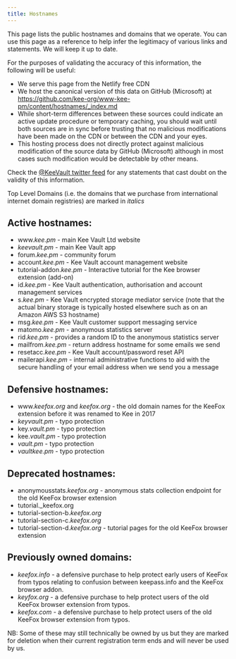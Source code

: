 ```yaml
---
title: Hostnames
---
```


This page lists the public hostnames and domains that we operate. You can use this page as a reference to help infer the legitimacy of various links and statements. We will keep it up to date.

For the purposes of validating the accuracy of this information, the following will be useful:

* We serve this page from the Netlify free CDN
* We host the canonical version of this data on GitHub (Microsoft) at https://github.com/kee-org/www-kee-pm/content/hostnames/_index.md
* While short-term differences between these sources could indicate an active update procedure or temporary caching, you should wait until both sources are in sync before trusting that no malicious modifications have been made on the CDN or between the CDN and your eyes.
* This hosting process does not directly protect against malicious modification of the source data by GitHub (Microsoft) although in most cases such modification would be detectable by other means.

Check the [@KeeVault twitter feed](https://twitter.com/keevault) for any statements that cast doubt on the validity of this information.

Top Level Domains (i.e. the domains that we purchase from international internet domain registries) are marked in _italics_

## Active hostnames:

* www&#65279;._kee.pm_ - main Kee Vault Ltd website
* _keevault.pm_ - main Kee Vault app
* forum._kee.pm_ - community forum
* account._kee.pm_ - Kee Vault account management website
* tutorial-addon._kee.pm_ - Interactive tutorial for the Kee browser extension (add-on)
* id._kee.pm_ - Kee Vault authentication, authorisation and account management services
* s._kee.pm_ - Kee Vault encrypted storage mediator service (note that the actual binary storage is typically hosted elsewhere such as on an Amazon AWS S3 hostname)
* msg._kee.pm_ - Kee Vault customer support messaging service
* matomo._kee.pm_ - anonymous statistics server
* rid._kee.pm_ - provides a random ID to the anonymous statistics server
* mailfrom._kee.pm_ - return address hostname for some emails we send
* resetacc._kee.pm_ - Kee Vault account/password reset API
* mailerapi._kee.pm_ - internal administrative functions to aid with the secure handling of your email address when we send you a message

## Defensive hostnames:

* www&#65279;._keefox.org_ and _keefox.org_ - the old domain names for the KeeFox extension before it was renamed to Kee in 2017
* _keyvault.pm_ - typo protection
* key._vault.pm_ - typo protection
* kee._vault.pm_ - typo protection
* _vault.pm_ - typo protection 
* _vaultkee.pm_ - typo protection

## Deprecated hostnames:

* anonymousstats._keefox.org_ - anonymous stats collection endpoint for the old KeeFox browser extension
* tutorial._keefox.org
* tutorial-section-b._keefox.org_
* tutorial-section-c._keefox.org_
* tutorial-section-d._keefox.org_ - tutorial pages for the old KeeFox browser extension

## Previously owned domains:

* _keefox.info_ - a defensive purchase to help protect early users of KeeFox from typos relating to confusion between keepass.info and the KeeFox browser addon.
* _keyfox.org_ - a defensive purchase to help protect users of the old KeeFox browser extension from typos.
* _keefox.com_ - a defensive purchase to help protect users of the old KeeFox browser extension from typos.

NB: Some of these may still technically be owned by us but they are marked for deletion when their current registration term ends and will never be used by us.
